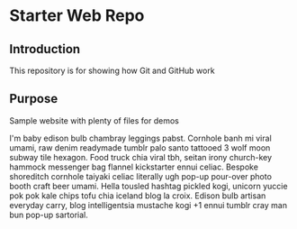# Starter Web Repo

## Introduction

This repository is for showing how Git and GitHub work

## Purpose

Sample website with plenty of files for demos

I'm baby edison bulb chambray leggings pabst. Cornhole banh mi viral umami, raw denim readymade tumblr palo santo tattooed 3 wolf moon subway tile hexagon. Food truck chia viral tbh, seitan irony church-key hammock messenger bag flannel kickstarter ennui celiac. Bespoke shoreditch cornhole taiyaki celiac literally ugh pop-up pour-over photo booth craft beer umami. Hella tousled hashtag pickled kogi, unicorn yuccie pok pok kale chips tofu chia iceland blog la croix. Edison bulb artisan everyday carry, blog intelligentsia mustache kogi +1 ennui tumblr cray man bun pop-up sartorial.
